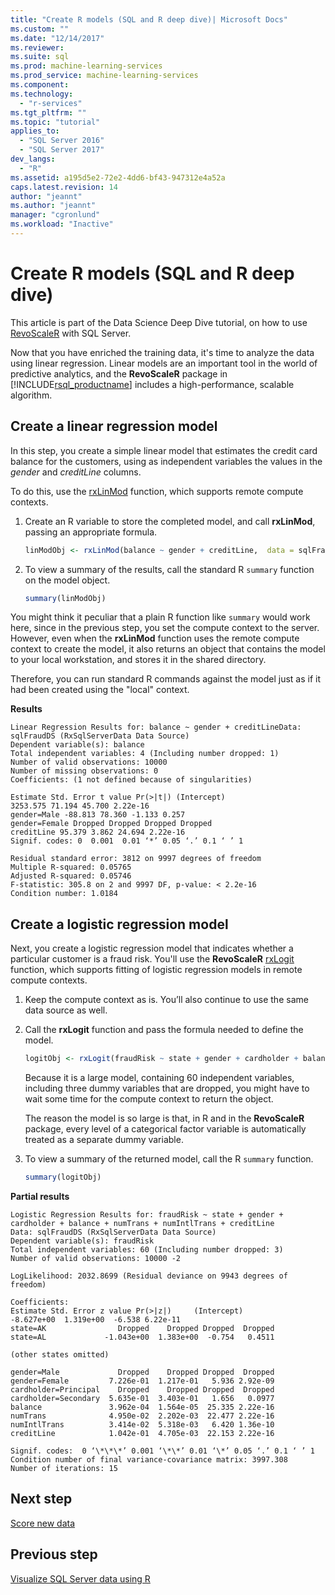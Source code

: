 ```yaml
---
title: "Create R models (SQL and R deep dive)| Microsoft Docs"
ms.custom: ""
ms.date: "12/14/2017"
ms.reviewer: 
ms.suite: sql
ms.prod: machine-learning-services
ms.prod_service: machine-learning-services
ms.component: 
ms.technology: 
  - "r-services"
ms.tgt_pltfrm: ""
ms.topic: "tutorial"
applies_to: 
  - "SQL Server 2016"
  - "SQL Server 2017"
dev_langs: 
  - "R"
ms.assetid: a195d5e2-72e2-4dd6-bf43-947312e4a52a
caps.latest.revision: 14
author: "jeannt"
ms.author: "jeannt"
manager: "cgronlund"
ms.workload: "Inactive"
---
```

# Create R models (SQL and R deep dive)

This article is part of the Data Science Deep Dive tutorial, on how to use [RevoScaleR](https://docs.microsoft.com/machine-learning-server/r-reference/revoscaler/revoscaler) with SQL Server.

Now that you have enriched the training data, it's time to analyze the data using linear regression. Linear models are an important tool in the world of predictive analytics, and the **RevoScaleR** package in [!INCLUDE[rsql_productname](../../includes/rsql-productname-md.md)] includes a high-performance, scalable algorithm.

## Create a linear regression model

In this step, you create a simple linear model that estimates the credit card balance for the customers, using as independent variables the values in the *gender* and *creditLine* columns.
  
To do this, use the [rxLinMod](https://docs.microsoft.com/machine-learning-server/r-reference/revoscaler/rxlinmod) function, which supports remote compute contexts.
  
1. Create an R variable to store the completed model, and call **rxLinMod**, passing an appropriate formula.
  
    ```R
    linModObj <- rxLinMod(balance ~ gender + creditLine,  data = sqlFraudDS)
    ```
  
2. To view a summary of the results, call the standard R `summary` function on the model object.
  
     ```R
     summary(linModObj)
     ```

You might think it peculiar that a plain R function like `summary` would work here, since in the previous step, you set the compute context to the server. However, even when the **rxLinMod** function uses the remote compute context to create the model, it also returns an object that contains the model to your local workstation, and stores it in the shared directory.

Therefore, you can run standard R commands against the model just as if it had been created using the "local" context.

**Results**

```
Linear Regression Results for: balance ~ gender + creditLineData: sqlFraudDS (RxSqlServerData Data Source)
Dependent variable(s): balance
Total independent variables: 4 (Including number dropped: 1)
Number of valid observations: 10000
Number of missing observations: 0
Coefficients: (1 not defined because of singularities)

Estimate Std. Error t value Pr(>|t|) (Intercept)
3253.575 71.194 45.700 2.22e-16
gender=Male -88.813 78.360 -1.133 0.257
gender=Female Dropped Dropped Dropped Dropped
creditLine 95.379 3.862 24.694 2.22e-16
Signif. codes: 0  0.001  0.01 ‘*’ 0.05 ‘.’ 0.1 ‘ ’ 1

Residual standard error: 3812 on 9997 degrees of freedom
Multiple R-squared: 0.05765
Adjusted R-squared: 0.05746
F-statistic: 305.8 on 2 and 9997 DF, p-value: < 2.2e-16
Condition number: 1.0184
```

## Create a logistic regression model

Next, you create a logistic regression model that indicates whether a particular customer is a fraud risk. You'll use the **RevoScaleR** [rxLogit](https://docs.microsoft.com/machine-learning-server/r-reference/revoscaler/rxlogit) function, which supports fitting of logistic regression models in remote compute contexts.

1.  Keep the compute context as is. You’ll also continue to use the same data source as well.

2.  Call the **rxLogit** function and pass the formula needed to define the model.

    ```R
    logitObj <- rxLogit(fraudRisk ~ state + gender + cardholder + balance + numTrans + numIntlTrans + creditLine, data = sqlFraudDS, dropFirst = TRUE)
    ```
  
    Because it is a large model, containing 60 independent variables, including three dummy variables that are dropped, you might have to wait some time for the compute context to return the object.
    
    The reason the model is so large is that, in R and in the **RevoScaleR** package, every level of a categorical factor variable is automatically treated as a separate dummy variable.
  
3.  To view a summary of the returned model, call the R `summary` function.
  
    ```R
    summary(logitObj)
    ```
  
**Partial results**

```
Logistic Regression Results for: fraudRisk ~ state + gender + cardholder + balance + numTrans + numIntlTrans + creditLine
Data: sqlFraudDS (RxSqlServerData Data Source)
Dependent variable(s): fraudRisk
Total independent variables: 60 (Including number dropped: 3)
Number of valid observations: 10000 -2

LogLikelihood: 2032.8699 (Residual deviance on 9943 degrees of freedom)

Coefficients:
Estimate Std. Error z value Pr(>|z|)     (Intercept)
-8.627e+00  1.319e+00  -6.538 6.22e-11
state=AK                Dropped    Dropped Dropped  Dropped
state=AL             -1.043e+00  1.383e+00  -0.754   0.4511

(other states omitted)

gender=Male             Dropped    Dropped Dropped  Dropped
gender=Female         7.226e-01  1.217e-01   5.936 2.92e-09
cardholder=Principal    Dropped    Dropped Dropped  Dropped
cardholder=Secondary  5.635e-01  3.403e-01   1.656   0.0977
balance               3.962e-04  1.564e-05  25.335 2.22e-16
numTrans              4.950e-02  2.202e-03  22.477 2.22e-16
numIntlTrans          3.414e-02  5.318e-03   6.420 1.36e-10
creditLine            1.042e-01  4.705e-03  22.153 2.22e-16

Signif. codes:  0 ‘\*\*\*’ 0.001 ‘\*\*’ 0.01 ‘\*’ 0.05 ‘.’ 0.1 ‘ ’ 1
Condition number of final variance-covariance matrix: 3997.308
Number of iterations: 15
```

## Next step

[Score new data](../../advanced-analytics/tutorials/deepdive-score-new-data.md)

## Previous step

[Visualize SQL Server data using R](../../advanced-analytics/tutorials/deepdive-visualize-sql-server-data-using-r.md)
